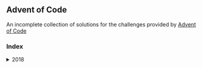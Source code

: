 ## Advent of Code
An incomplete collection of solutions for the  challenges provided by [Advent of Code](https://adventofcode.com/)

### Index
<details>
    <summary>2018</summary>
    
    * [Day 1](src/main/java/glass/fred/advent2018/Day1.java)
    * [Day 2](src/main/java/glass/fred/advent2018/Day2.java)
    * [Day 3](src/main/java/glass/fred/advent2018/Day3.java)
    * [Day 4](src/main/java/glass/fred/advent2018/Day4.java)
    * [Day 5](src/main/java/glass/fred/advent2018/Day5.java)
    * [Day 6](src/main/java/glass/fred/advent2018/Day6.java)
    * [Day 7](src/main/java/glass/fred/advent2018/Day7.java)
    * [Day 8](src/main/java/glass/fred/advent2018/Day8.java)
    * [Day 9](src/main/java/glass/fred/advent2018/Day9.java)
</details>
